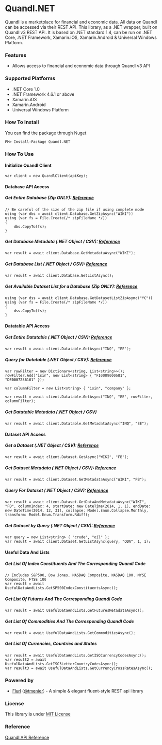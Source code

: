 # Quandl.NET
Quandl is a marketplace for financial and economic data. All data on Quandl can be accessed via their REST API. This library, as a .NET wrapper, built on Quandl v3 REST API. It is based on .NET standard 1.4, can be run on .NET Core, .NET Framework, Xamarin.iOS, Xamarin.Android & Universal Windows Platform.

### Features
* Allows access to financial and economic data through Quandl v3 API

### Supported Platforms
* .NET Core 1.0
* .NET Framework 4.6.1 or above
* Xamarin.iOS
* Xamarin.Android
* Universal Windows Platform

### How To Install
You can find the package through Nuget

	PM> Install-Package Quandl.NET

### How To Use

#### Initialize Quandl Client
	var client = new QuandlClient(apiKey);
	
#### Database API Access

##### Get Entire Database (Zip ONLY): [Reference](https://docs.quandl.com/docs/in-depth-usage#section-get-an-entire-time-series-database)

	// Be careful of the size of the zip file if using complete mode
	using (var dbs = await client.Database.GetZipAsync("WIKI"))
	using (var fs = File.Create(/* zipFileName */))
	{
		dbs.CopyTo(fs);
	}
	
##### Get Database Metadata (.NET Object / CSV): [Reference](https://www.quandl.com/docs/api?json#get-database-metadata)
	var result = await client.Database.GetMetadataAsync("WIKI");
	
##### Get Database List (.NET Object / CSV): [Reference](https://www.quandl.com/docs/api?json#search-for-databases)
	var result = await client.Database.GetListAsync();

##### Get Available Dataset List for a Database (Zip ONLY): [Reference](https://www.quandl.com/docs/api?csv#get-list-of-database-contents)
	using (var dss = await client.Database.GetDatasetListZipAsync("YC"))
	using (var fs = File.Create(/* zipFileName */))
	{
		dss.CopyTo(fs);
	}

#### Datatable API Access

##### Get Entire Datatable (.NET Object / CSV): [Reference](https://www.quandl.com/docs/api?json#get-entire-datatable)
	var result = await client.Datatable.GetAsync("INQ", "EE");
	
##### Query for Datatable (.NET Object / CSV): [Reference](https://www.quandl.com/docs/api?json#filter-rows-and-columns)
	var rowFilter = new Dictionary<string, List<string>>();
	rowFilter.Add("isin", new List<string> { "FI0009000681", "DE0007236101" });
	
	var columnFilter = new List<string> { "isin", "company" };
	
	var result = await client.Datatable.GetAsync("INQ", "EE", rowFilter, columnFilter);
	
##### Get Datatable Metadata (.NET Object / CSV)
	var result = await client.Datatable.GetMetadataAsync("INQ", "EE");

#### Dataset API Access

##### Get a Dataset (.NET Object / CSV): [Reference](https://www.quandl.com/docs/api?json#get-data)
	var result = await client.Dataset.GetAsync("WIKI", "FB");
	
##### Get Dataset Metadata (.NET Object / CSV): [Reference](https://www.quandl.com/docs/api?json#get-metadata)
	var result = await client.Dataset.GetMetadataAsync("WIKI", "FB");
	
##### Query For Dataset (.NET Object / CSV): [Reference](https://www.quandl.com/docs/api?json#get-data-and-metadata)
	var result = await client.Dataset.GetDataAndMetadataAsync("WIKI", "FB", columnIndex: 4, startDate: new DateTime(2014, 1, 1), endDate: new DateTime(2014, 12, 31), collapse: Model.Enum.Collapse.Monthly, transform: Model.Enum.Transform.Rdiff);
	
##### Get Dataset by Query (.NET Object / CSV): [Reference](https://www.quandl.com/docs/api?json#dataset-search)
	var query = new List<string> { "crude", "oil" };
	var result = await client.Dataset.GetListAsync(query, "ODA", 1, 1);

#### Useful Data And Lists

##### Get List Of Index Constituents And The Corresponding Quandl Code
	// Includes S&P500, Dow Jones, NASDAQ Composite, NASDAQ 100, NYSE Composite, FTSE 100
	var result = await UsefulDataAndLists.GetSP500IndexConstituentsAsync();

##### Get List Of Futures And The Corresponding Quandl Code
	var result = await UsefulDataAndLists.GetFuturesMetadataAsync();

##### Get List Of Commodities And The Corresponding Quandl Code
	var result = await UsefulDataAndLists.GetCommoditiesAsync();

##### Get List Of Currencies, Countries and States
	var result = await UsefulDataAndLists.GetISOCurrencyCodesAsync();
	var result2 = await UsefulDataAndLists.GetISO3LetterCountryCodesAsync();
	var result3 = await UsefulDataAndLists.GetCurrencyCrossRatesAsync();

### Powered by
* [Flurl](https://github.com/tmenier/Flurl) ([@tmenier](https://github.com/tmenier)) - A simple & elegant fluent-style REST api library 

### License
This library is under [MIT License](https://github.com/salmonthinlion/Quandl.NET/blob/master/LICENSE)

### Reference
[Quandl API Reference](https://www.quandl.com/docs/api?csv#introduction)
	
	
